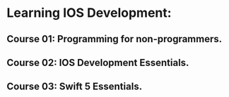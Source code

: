# Learning IOS Development:    

## Course 01: Programming for non-programmers.  
## Course 02: IOS Development Essentials.
## Course 03: Swift 5 Essentials.  

